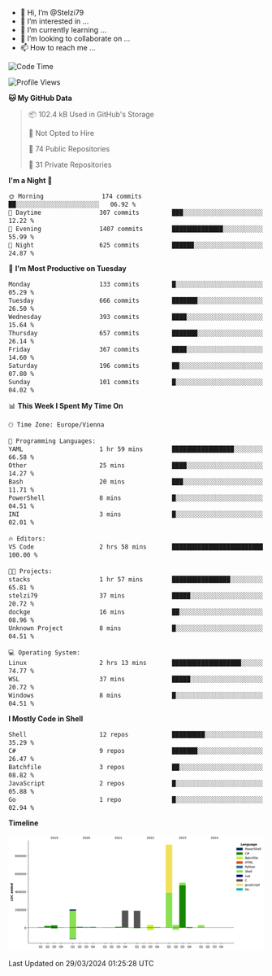 - 👋 Hi, I’m @Stelzi79
- 👀 I’m interested in ...
- 🌱 I’m currently learning ...
- 💞️ I’m looking to collaborate on ...
- 📫 How to reach me ...

<!--START_SECTION:waka-->
![Code Time](http://img.shields.io/badge/Code%20Time-959%20hrs%2035%20mins-blue)

![Profile Views](http://img.shields.io/badge/Profile%20Views-0-blue)

**🐱 My GitHub Data** 

> 📦 102.4 kB Used in GitHub's Storage 
 > 
> 🚫 Not Opted to Hire
 > 
> 📜 74 Public Repositories 
 > 
> 🔑 31 Private Repositories 
 > 
**I'm a Night 🦉** 

```text
🌞 Morning                174 commits         ██░░░░░░░░░░░░░░░░░░░░░░░   06.92 % 
🌆 Daytime                307 commits         ███░░░░░░░░░░░░░░░░░░░░░░   12.22 % 
🌃 Evening                1407 commits        ██████████████░░░░░░░░░░░   55.99 % 
🌙 Night                  625 commits         ██████░░░░░░░░░░░░░░░░░░░   24.87 % 
```
📅 **I'm Most Productive on Tuesday** 

```text
Monday                   133 commits         █░░░░░░░░░░░░░░░░░░░░░░░░   05.29 % 
Tuesday                  666 commits         ███████░░░░░░░░░░░░░░░░░░   26.50 % 
Wednesday                393 commits         ████░░░░░░░░░░░░░░░░░░░░░   15.64 % 
Thursday                 657 commits         ███████░░░░░░░░░░░░░░░░░░   26.14 % 
Friday                   367 commits         ████░░░░░░░░░░░░░░░░░░░░░   14.60 % 
Saturday                 196 commits         ██░░░░░░░░░░░░░░░░░░░░░░░   07.80 % 
Sunday                   101 commits         █░░░░░░░░░░░░░░░░░░░░░░░░   04.02 % 
```


📊 **This Week I Spent My Time On** 

```text
🕑︎ Time Zone: Europe/Vienna

💬 Programming Languages: 
YAML                     1 hr 59 mins        █████████████████░░░░░░░░   66.58 % 
Other                    25 mins             ████░░░░░░░░░░░░░░░░░░░░░   14.27 % 
Bash                     20 mins             ███░░░░░░░░░░░░░░░░░░░░░░   11.71 % 
PowerShell               8 mins              █░░░░░░░░░░░░░░░░░░░░░░░░   04.51 % 
INI                      3 mins              █░░░░░░░░░░░░░░░░░░░░░░░░   02.01 % 

🔥 Editors: 
VS Code                  2 hrs 58 mins       █████████████████████████   100.00 % 

🐱‍💻 Projects: 
stacks                   1 hr 57 mins        ████████████████░░░░░░░░░   65.81 % 
stelzi79                 37 mins             █████░░░░░░░░░░░░░░░░░░░░   20.72 % 
dockge                   16 mins             ██░░░░░░░░░░░░░░░░░░░░░░░   08.96 % 
Unknown Project          8 mins              █░░░░░░░░░░░░░░░░░░░░░░░░   04.51 % 

💻 Operating System: 
Linux                    2 hrs 13 mins       ███████████████████░░░░░░   74.77 % 
WSL                      37 mins             █████░░░░░░░░░░░░░░░░░░░░   20.72 % 
Windows                  8 mins              █░░░░░░░░░░░░░░░░░░░░░░░░   04.51 % 
```

**I Mostly Code in Shell** 

```text
Shell                    12 repos            █████████░░░░░░░░░░░░░░░░   35.29 % 
C#                       9 repos             ███████░░░░░░░░░░░░░░░░░░   26.47 % 
Batchfile                3 repos             ██░░░░░░░░░░░░░░░░░░░░░░░   08.82 % 
JavaScript               2 repos             █░░░░░░░░░░░░░░░░░░░░░░░░   05.88 % 
Go                       1 repo              █░░░░░░░░░░░░░░░░░░░░░░░░   02.94 % 
```



**Timeline**

![Lines of Code chart](https://raw.githubusercontent.com/Stelzi79/Stelzi79/main/assets/bar_graph.png)


 Last Updated on 29/03/2024 01:25:28 UTC
<!--END_SECTION:waka-->

<!---
Stelzi79/Stelzi79 is a ✨ special ✨ repository because its `README.md` (this file) appears on your GitHub profile.
You can click the Preview link to take a look at your changes.
--->
